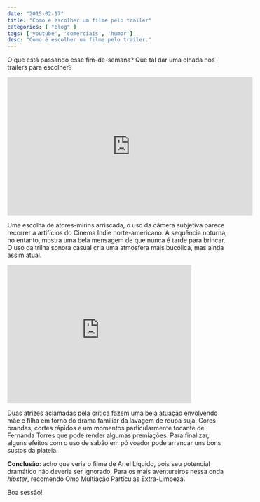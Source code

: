 ```yaml
---
date: "2015-02-17"
title: "Como é escolher um filme pelo trailer"
categories: [ "blog" ]
tags: ['youtube', 'comerciais', 'humor']
desc: "Como é escolher um filme pelo trailer."
---
```

O que está passando esse fim-de-semana? Que tal dar uma olhada nos trailers para escolher?

<iframe width="560" height="315" src="https://www.youtube.com/embed/sIHC1Qw90as" frameborder="0" allowfullscreen></iframe>

Uma escolha de atores-mirins arriscada, o uso da câmera subjetiva parece recorrer a artifícios do Cinema Indie norte-americano. A sequência noturna, no entanto, mostra uma bela mensagem de que nunca é tarde para brincar. O uso da trilha sonora casual cria uma atmosfera mais bucólica, mas ainda assim atual.

<iframe width="420" height="315" src="https://www.youtube.com/embed/JlCwViMzxkQ" frameborder="0" allowfullscreen></iframe>

Duas atrizes aclamadas pela crítica fazem uma bela atuação envolvendo mãe e filha em torno do drama familiar da lavagem de roupa suja. Cores brandas, cortes rápidos e um momentos particularmente tocante de Fernanda Torres que pode render algumas premiações. Para finalizar, alguns efeitos com o uso de sabão em pó voador pode arrancar uns bons sustos da plateia.

**Conclusão**: acho que veria o filme de Ariel Líquido, pois seu potencial dramático não deveria ser ignorado. Para os mais aventureiros nessa onda _hipster_, recomendo Omo Multiação Partículas Extra-Limpeza.

Boa sessão!
